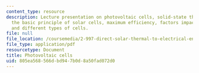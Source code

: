 ```yaml
---
content_type: resource
description: Lecture presentation on photovoltaic cells, solid-state thermionics,
  the basic principle of solar cells, maximum efficiency, factors impacting efficiency,
  and different types of cells.
file: null
file_location: /coursemedia/2-997-direct-solar-thermal-to-electrical-energy-conversion-technologies-fall-2009/805ea568566dbd947b0d8a50fad072d0_MIT2_997F09_lec07.pdf
file_type: application/pdf
resourcetype: Document
title: Photovoltaic cells
uid: 805ea568-566d-bd94-7b0d-8a50fad072d0
---
```

